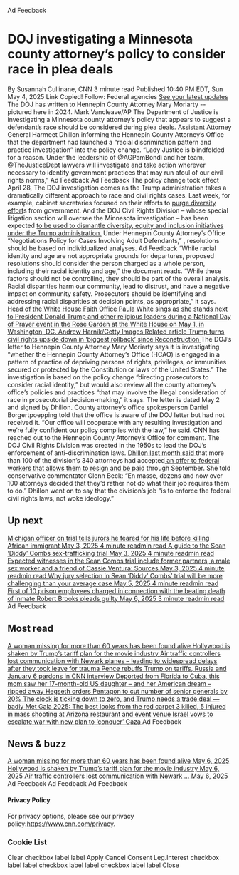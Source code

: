 Ad Feedback
#  DOJ investigating a Minnesota county attorney’s policy to consider race in plea deals 
By Susannah Cullinane, CNN 
3 minute read 
Published 10:40 PM EDT, Sun May 4, 2025 
Link Copied! 
Follow:
Federal agencies [See your latest updates](https://edition.cnn.com/follow?iid=follow_see_all_article&source=acq_web_experiments_follow_card-social-bar-all)
The DOJ has written to Hennepin County Attorney Mary Moriarty -- pictured here in 2024.
Mark Vancleave/AP
The Department of Justice is investigating a Minnesota county attorney’s policy that appears to suggest a defendant’s race should be considered during plea deals. 
Assistant Attorney General Harmeet Dhillon informing the Hennepin County Attorney’s Office that the department had launched a “racial discrimination pattern and practice investigation” into the policy change. 
“Lady Justice is blindfolded for a reason. Under the leadership of @AGPamBondi and her team, @TheJusticeDept lawyers will investigate and take action wherever necessary to identify government practices that may run afoul of our civil rights norms,” 
Ad Feedback
Ad Feedback
The policy change took effect April 28, 
The DOJ investigation comes as the Trump administration takes a dramatically different approach to race and civil rights cases. Last week, for example, cabinet secretaries focused on their efforts to [purge diversity effort](https://www.cnn.com/2025/05/02/politics/trump-civil-rights-rollback-what-matters)s from government. And the DOJ Civil Rights Division – whose special litigation section will oversee the Minnesota investigation – has been expected [ to be used to dismantle diversity, equity and inclusion initiatives under the Trump administration.](https://cnn.com/2024/12/11/politics/justice-department-civil-rights-division-dei-trump/)
Under Hennepin County Attorney’s Office “Negotiations Policy for Cases Involving Adult Defendants,” , resolutions should be based on individualized analyses. 
Ad Feedback
“While racial identity and age are not appropriate grounds for departures, proposed resolutions should consider the person charged as a whole person, including their racial identity and age,” the document reads. 
“While these factors should not be controlling, they should be part of the overall analysis. Racial disparities harm our community, lead to distrust, and have a negative impact on community safety. Prosecutors should be identifying and addressing racial disparities at decision points, as appropriate,” it says. 
[ Head of the White House Faith Office Paula White sings as she stands next to President Donald Trump and other religious leaders during a National Day of Prayer event in the Rose Garden at the White House on May 1, in Washington, DC. Andrew Harnik/Getty Images Related article Trump turns civil rights upside down in ‘biggest rollback’ since Reconstruction ](https://edition.cnn.com/2025/05/02/politics/trump-civil-rights-rollback-what-matters)
The DOJ’s letter to Hennepin County Attorney Mary Moriarty says it is investigating “whether the Hennepin County Attorney’s Office (HCAO) is engaged in a pattern of practice of depriving persons of rights, privileges, or immunities secured or protected by the Constitution or laws of the United States.” 
The investigation is based on the policy change “directing prosecutors to consider racial identity,” but would also review all the county attorney’s office’s policies and practices “that may involve the illegal consideration of race in prosecutorial decision-making,” it says. 
The letter is dated May 2 and signed by Dhillon. 
County attorney’s office spokesperson Daniel Borgertpoepping told that the office is aware of the DOJ letter but had not received it. 
“Our office will cooperate with any resulting investigation and we’re fully confident our policy complies with the law,” he said. 
CNN has reached out to the Hennepin County Attorney’s Office for comment. 
The DOJ Civil Rights Division was created in the 1950s to lead the DOJ’s enforcement of anti-discrimination laws. 
[Dhillon last month said ](http://cnn.com/2025/04/28/politics/justice-department-civil-rights-division-resignations)that more than 100 of the division’s 340 attorneys had accepted[ an offer to federal workers that allows them to resign and be paid](https://www.cnn.com/2025/04/01/politics/federal-employees-deferred-resignation-offer/) through September. 
She told conservative commentator Glenn Beck: “En masse, dozens and now over 100 attorneys decided that they’d rather not do what their job requires them to do.” 
Dhillon went on to say that the division’s job “is to enforce the federal civil rights laws, not woke ideology.” 
## Up next
[ Michigan officer on trial tells jurors he feared for his life before killing African immigrant May 3, 2025  4 minute readmin read ](https://www.cnn.com/2025/05/02/us/christopher-schurr-patrick-lyoya-trial?iid=cnn_buildContentRecirc_end_recirc)
[ A guide to the Sean ‘Diddy’ Combs sex-trafficking trial May 3, 2025  4 minute readmin read ](https://www.cnn.com/2025/05/03/entertainment/sean-diddy-combs-trial-explained?iid=cnn_buildContentRecirc_end_recirc)
[ Expected witnesses in the Sean Combs trial include former partners, a male sex worker and a friend of Cassie Ventura: Sources May 3, 2025  4 minute readmin read ](https://www.cnn.com/2025/05/02/entertainment/sean-diddy-combs-trial-witnesses?iid=cnn_buildContentRecirc_end_recirc)
[ Why jury selection in Sean ‘Diddy’ Combs’ trial will be more challenging than your average case May 5, 2025  4 minute readmin read ](https://www.cnn.com/2025/05/04/entertainment/jury-selection-sean-diddy-combs-trial?iid=cnn_buildContentRecirc_end_recirc)
[ First of 10 prison employees charged in connection with the beating death of inmate Robert Brooks pleads guilty May 6, 2025  3 minute readmin read ](https://www.cnn.com/2025/05/05/us/robert-brooks-beating-security-guard-plea?iid=cnn_buildContentRecirc_end_recirc)
Ad Feedback
## Most read
[ A woman missing for more than 60 years has been found alive ](https://www.cnn.com/2025/05/05/us/audrey-backeberg-missing-found-alive?iid=cnn_buildContentRecirc_end_recirc)
[ Hollywood is shaken by Trump’s tariff plan for the movie industry ](https://www.cnn.com/2025/05/05/media/movie-tariffs-trump-hollywood?iid=cnn_buildContentRecirc_end_recirc)
[ Air traffic controllers lost communication with Newark planes – leading to widespread delays after they took leave for trauma ](https://www.cnn.com/2025/05/05/us/newark-airport-additional-flight-delays?iid=cnn_buildContentRecirc_end_recirc)
[ Pence rebuffs Trump on tariffs, Russia and January 6 pardons in CNN interview ](https://www.cnn.com/2025/05/05/politics/january-6-pence-trump-tariffs-russia?iid=cnn_buildContentRecirc_end_recirc)
[ Deported from Florida to Cuba, this mom saw her 17-month-old US daughter – and her American dream – ripped away ](https://www.cnn.com/2025/05/05/americas/heidy-sanchez-cuba-mom-deported-us-daughter-intl-latam?iid=cnn_buildContentRecirc_end_recirc)
[ Hegseth orders Pentagon to cut number of senior generals by 20% ](https://www.cnn.com/2025/05/05/politics/hegseth-orders-pentagon-cut-senior-generals?iid=cnn_buildContentRecirc_end_recirc)
[ The clock is ticking down to zero, and Trump needs a trade deal — badly ](https://www.cnn.com/2025/05/05/business/trade-war-deal-trump?iid=cnn_buildContentRecirc_end_recirc)
[ Met Gala 2025: The best looks from the red carpet ](https://www.cnn.com/2025/05/05/style/met-gala-2025-red-carpet-fashion?iid=cnn_buildContentRecirc_end_recirc)
[ 3 killed, 5 injured in mass shooting at Arizona restaurant and event venue ](https://www.cnn.com/2025/05/05/us/shooting-glendale-arizona-multiple-injured-hnk?iid=cnn_buildContentRecirc_end_recirc)
[ Israel vows to escalate war with new plan to ‘conquer’ Gaza ](https://www.cnn.com/2025/05/05/middleeast/israel-gaza-expansion-hnk-intl?iid=cnn_buildContentRecirc_end_recirc)
Ad Feedback
## News & buzz
[ A woman missing for more than 60 years has been found alive May 6, 2025  ](https://www.cnn.com/2025/05/05/us/audrey-backeberg-missing-found-alive?iid=cnn_buildContentRecirc_end_recirc)
[ Hollywood is shaken by Trump’s tariff plan for the movie industry May 6, 2025  ](https://www.cnn.com/2025/05/05/media/movie-tariffs-trump-hollywood?iid=cnn_buildContentRecirc_end_recirc)
[ Air traffic controllers lost communication with Newark ... May 6, 2025  ](https://www.cnn.com/2025/05/05/us/newark-airport-additional-flight-delays?iid=cnn_buildContentRecirc_end_recirc)
Ad Feedback
Ad Feedback
Ad Feedback
#### Privacy Policy
For privacy options, please see our privacy policy:<https://www.cnn.com/privacy>.
### Cookie List
Clear
checkbox label label
Apply Cancel
Consent Leg.Interest
checkbox label label
checkbox label label
checkbox label label
Close
